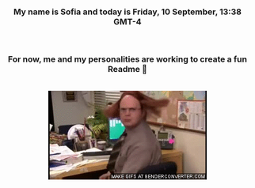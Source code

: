 


<div align="center">
<h3 >My name is Sofia and today is Friday, 10 September, 13:38 GMT-4</h3><br>
<h3 >For now, me and my personalities are working to create a fun Readme 👋
</h3><br>
<img src='img/dwight.gif' alt='working...'/>
</div>
